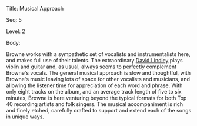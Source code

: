 Title:  Musical Approach

Seq:    5

Level:  2

Body: 

Browne works with a sympathetic set of vocalists and instrumentalists here, and makes full use of their talents. The extraordinary [David Lindley][lindley] plays violin and guitar and, as usual, always seems to perfectly complement Browne's vocals. The general musical approach is slow and thoughtful, with Browne's music leaving lots of space for other vocalists and musicians, and allowing the listener time for appreciation of each word and phrase. With only eight tracks on the album, and an average track length of five to six minutes, Browne is here venturing beyond the typical formats for both Top 40 recording artists and folk singers. The musical accompaniment is rich and finely etched, carefully crafted to support and extend each of the songs in unique ways.

[lindley]: https://www.davidlindley.com/index.html

